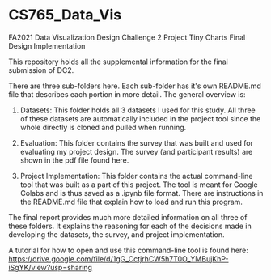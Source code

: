 # CS765_Data_Vis
FA2021 Data Visualization Design Challenge 2 Project
Tiny Charts Final Design Implementation

This repository holds all the supplemental information for the final submission of DC2. 

There are three sub-folders here. Each sub-folder has it's own README.md file that describes each portion in more detail. The general overview is: 
1. Datasets: This folder holds all 3 datasets I used for this study. All three of these datasets are automatically included in the project tool since the whole directly is cloned and pulled when running. 

2. Evaluation: This folder contains the survey that was built and used for evaluating my project design. The survey (and participant results) are shown in the pdf file found here.

3. Project Implementation: This folder contains the actual command-line tool that was built as a part of this project. The tool is meant for Google Colabs and is thus saved as a .ipynb file format. There are instructions in the README.md file that explain how to load and run this program. 

The final report provides much more detailed information on all three of these folders. It explains the reasoning for each of the decisions made in developing the datasets, the survey, and project implementation. 

A tutorial for how to open and use this command-line tool is found here: 
https://drive.google.com/file/d/1gG_CctjrhCW5h7T0O_YMBujKhP-iSgYK/view?usp=sharing
